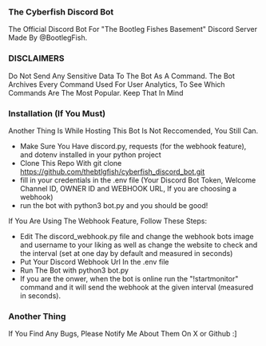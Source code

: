 ### The Cyberfish Discord Bot
The Official Discord Bot For "The Bootleg Fishes Basement" Discord Server Made By @BootlegFish.

### DISCLAIMERS
Do Not Send Any Sensitive Data To The Bot As A Command. The Bot Archives Every Command Used For User Analytics, To See Which Commands Are The Most Popular. Keep That In Mind


### Installation (If You Must)
Another Thing Is While Hosting This Bot Is Not Reccomended, You Still Can.

- Make Sure You Have discord.py, requests (for the webhook feature), and dotenv installed in your python project
- Clone This Repo With git clone https://github.com/thebtlgfish/cyberfish_discord_bot.git
- fill in your credentials in the .env file (Your Discord Bot Token, Welcome Channel ID, OWNER ID and WEBHOOK URL, If you are choosing a webhook)
- run the bot with python3 bot.py and you should be good!

If You Are Using The Webhook Feature, Follow These Steps:

- Edit The discord_webhook.py file and change the webhook bots image and username to your liking as well as change the website to check and the interval (set at one day by default and measured in seconds)
- Put Your Discord Webhook Url In the .env file
- Run The Bot with python3 bot.py
- If you are the onwer, when the bot is online run the "!startmonitor" command and it will send the webhook at the given interval (measured in seconds).


### Another Thing

If You Find Any Bugs, Please Notify Me About Them On X or Github :]
